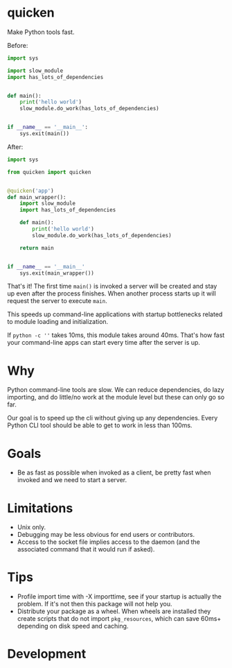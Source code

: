 # quicken

Make Python tools fast.

Before:

```python
import sys

import slow_module
import has_lots_of_dependencies


def main():
    print('hello world')
    slow_module.do_work(has_lots_of_dependencies)


if __name__ == '__main__':
    sys.exit(main())
```

After:

```python
import sys

from quicken import quicken


@quicken('app')
def main_wrapper():
    import slow_module
    import has_lots_of_dependencies

    def main():
        print('hello world')
        slow_module.do_work(has_lots_of_dependencies)

    return main


if __name__ == '__main__'
    sys.exit(main_wrapper())
```

That's it! The first time `main()` is invoked a server will be created and
stay up even after the process finishes. When another process starts up it
will request the server to execute `main`.
 
This speeds up command-line applications with startup bottlenecks related to
module loading and initialization.

If `python -c ''` takes 10ms, this module takes around 40ms. That's how
fast your command-line apps can start every time after the server is up.


# Why

Python command-line tools are slow. We can reduce dependencies, do lazy
importing, and do little/no work at the module level but these can only go
so far.

Our goal is to speed up the cli without giving up any dependencies. Every Python
CLI tool should be able to get to work in less than 100ms.

# Goals

* Be as fast as possible when invoked as a client, be pretty fast when invoked
  and we need to start a server.

# Limitations

* Unix only.
* Debugging may be less obvious for end users or contributors.
* Access to the socket file implies access to the daemon (and the associated command that it would run if asked).

# Tips

* Profile import time with -X importtime, see if your startup is actually the
  problem. If it's not then this package will not help you.
* Distribute your package as a wheel. When wheels are installed they create
  scripts that do not import `pkg_resources`, which can save 60ms+ depending
  on disk speed and caching.

# Development
